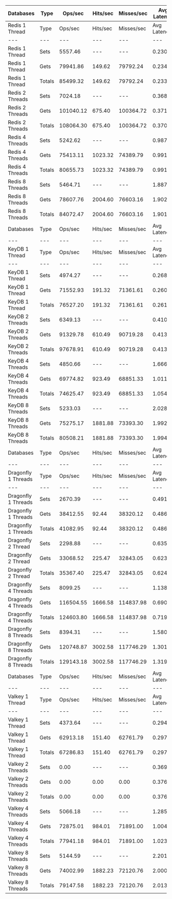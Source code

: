 | Databases | Type | Ops/sec | Hits/sec | Misses/sec | Avg Latency | p50 Latency | p99 Latency | p99.9 Latency | KB/sec |
| --- | --- | --- | --- | --- | --- | --- | --- | --- | --- |
| Redis 1 Thread | Type | Ops/sec | Hits/sec | Misses/sec | Avg Latency | p50 Latency | p99 Latency | p99.9 Latency | KB/sec |
| --- | --- | --- | --- | --- | --- | --- | --- | --- | --- |
Redis 1 Thread | Sets | 5557.46 | --- | --- | 0.23046 | 0.21500 | 0.45500 | 0.47900 | 260.44 |
Redis 1 Thread | Gets | 79941.86 | 149.62 | 79792.24 | 0.23403 | 0.21500 | 0.45500 | 0.52700 | 2966.84 |
Redis 1 Thread | Totals | 85499.32 | 149.62 | 79792.24 | 0.23380 | 0.21500 | 0.45500 | 0.52700 | 3227.29 |
Redis 2 Threads | Sets | 7024.18 | --- | --- | 0.36835 | 0.35900 | 0.60700 | 0.63100 | 329.18 |
Redis 2 Threads | Gets | 101040.12 | 675.40 | 100364.72 | 0.37108 | 0.35900 | 0.61500 | 0.89500 | 3752.06 |
Redis 2 Threads | Totals | 108064.30 | 675.40 | 100364.72 | 0.37090 | 0.35900 | 0.61500 | 0.85500 | 4081.23 |
Redis 4 Threads | Sets | 5242.62 | --- | --- | 0.98775 | 0.98300 | 1.91900 | 1.98300 | 245.71 |
Redis 4 Threads | Gets | 75413.11 | 1023.32 | 74389.79 | 0.99182 | 0.97500 | 1.91100 | 1.99100 | 2803.03 |
Redis 4 Threads | Totals | 80655.73 | 1023.32 | 74389.79 | 0.99156 | 0.97500 | 1.91100 | 1.99100 | 3048.74 |
Redis 8 Threads | Sets | 5464.71 | --- | --- | 1.88797 | 1.89500 | 3.71100 | 3.95100 | 256.11 |
Redis 8 Threads | Gets | 78607.76 | 2004.60 | 76603.16 | 1.90236 | 1.87900 | 3.69500 | 3.93500 | 2926.33 |
Redis 8 Threads | Totals | 84072.47 | 2004.60 | 76603.16 | 1.90142 | 1.87900 | 3.69500 | 3.95100 | 3182.44 |
| Databases | Type | Ops/sec | Hits/sec | Misses/sec | Avg Latency | p50 Latency | p99 Latency | p99.9 Latency | KB/sec |
| --- | --- | --- | --- | --- | --- | --- | --- | --- | --- |
| KeyDB 1 Thread | Type | Ops/sec | Hits/sec | Misses/sec | Avg Latency | p50 Latency | p99 Latency | p99.9 Latency | KB/sec |
| --- | --- | --- | --- | --- | --- | --- | --- | --- | --- |
KeyDB 1 Thread | Sets | 4974.27 | --- | --- | 0.26815 | 0.26300 | 0.45500 | 0.60700 | 233.11 |
KeyDB 1 Thread | Gets | 71552.93 | 191.32 | 71361.61 | 0.26074 | 0.26300 | 0.45500 | 0.60700 | 2655.79 |
KeyDB 1 Thread | Totals | 76527.20 | 191.32 | 71361.61 | 0.26122 | 0.26300 | 0.45500 | 0.60700 | 2888.90 |
KeyDB 2 Threads | Sets | 6349.13 | --- | --- | 0.41065 | 0.38300 | 0.81500 | 0.87100 | 297.54 |
KeyDB 2 Threads | Gets | 91329.78 | 610.49 | 90719.28 | 0.41390 | 0.38300 | 0.80700 | 0.91100 | 3391.47 |
KeyDB 2 Threads | Totals | 97678.91 | 610.49 | 90719.28 | 0.41368 | 0.38300 | 0.80700 | 0.90300 | 3689.01 |
KeyDB 4 Threads | Sets | 4850.66 | --- | --- | 1.66627 | 1.03100 | 9.66300 | 9.66300 | 227.34 |
KeyDB 4 Threads | Gets | 69774.82 | 923.49 | 68851.33 | 1.01146 | 1.00700 | 2.07900 | 2.23900 | 2593.34 |
KeyDB 4 Threads | Totals | 74625.47 | 923.49 | 68851.33 | 1.05402 | 1.00700 | 2.11100 | 9.66300 | 2820.69 |
KeyDB 8 Threads | Sets | 5233.03 | --- | --- | 2.02826 | 2.02300 | 4.06300 | 4.54300 | 245.25 |
KeyDB 8 Threads | Gets | 75275.17 | 1881.88 | 73393.30 | 1.99201 | 1.99900 | 3.98300 | 4.22300 | 2802.09 |
KeyDB 8 Threads | Totals | 80508.21 | 1881.88 | 73393.30 | 1.99437 | 1.99900 | 3.99900 | 4.25500 | 3047.34 |
| Databases | Type | Ops/sec | Hits/sec | Misses/sec | Avg Latency | p50 Latency | p99 Latency | p99.9 Latency | KB/sec |
| --- | --- | --- | --- | --- | --- | --- | --- | --- | --- |
| Dragonfly 1 Threads | Type | Ops/sec | Hits/sec | Misses/sec | Avg Latency | p50 Latency | p99 Latency | p99.9 Latency | KB/sec |
| --- | --- | --- | --- | --- | --- | --- | --- | --- | --- |
Dragonfly 1 Threads | Sets | 2670.39 | --- | --- | 0.49169 | 0.51100 | 1.16700 | 1.55100 | 125.14 |
Dragonfly 1 Threads | Gets | 38412.55 | 92.44 | 38320.12 | 0.48641 | 0.51100 | 1.22300 | 1.53500 | 1425.69 |
Dragonfly 1 Threads | Totals | 41082.95 | 92.44 | 38320.12 | 0.48676 | 0.51100 | 1.22300 | 1.54300 | 1550.83 |
Dragonfly 2 Thread | Sets | 2298.88 | --- | --- | 0.63598 | 0.57500 | 1.85500 | 2.41500 | 107.73 |
Dragonfly 2 Thread | Gets | 33068.52 | 225.47 | 32843.05 | 0.62384 | 0.57500 | 1.84700 | 2.62300 | 1228.00 |
Dragonfly 2 Thread | Totals | 35367.40 | 225.47 | 32843.05 | 0.62463 | 0.57500 | 1.85500 | 2.59100 | 1335.73 |
Dragonfly 4 Threads | Sets | 8099.25 | --- | --- | 1.13841 | 0.69500 | 10.30300 | 11.64700 | 379.60 |
Dragonfly 4 Threads | Gets | 116504.55 | 1666.58 | 114837.98 | 0.69057 | 0.68700 | 1.83900 | 9.21500 | 4330.77 |
Dragonfly 4 Threads | Totals | 124603.80 | 1666.58 | 114837.98 | 0.71968 | 0.68700 | 1.98300 | 10.17500 | 4710.37 |
Dragonfly 8 Threads | Sets | 8394.31 | --- | --- | 1.58017 | 1.33500 | 8.44700 | 9.85500 | 393.41 |
Dragonfly 8 Threads | Gets | 120748.87 | 3002.58 | 117746.29 | 1.30108 | 1.23100 | 4.60700 | 6.30300 | 4494.74 |
Dragonfly 8 Threads | Totals | 129143.18 | 3002.58 | 117746.29 | 1.31922 | 1.23900 | 4.89500 | 7.80700 | 4888.16 |
| Databases | Type | Ops/sec | Hits/sec | Misses/sec | Avg Latency | p50 Latency | p99 Latency | p99.9 Latency | KB/sec |
| --- | --- | --- | --- | --- | --- | --- | --- | --- | --- |
| Valkey 1 Thread | Type | Ops/sec | Hits/sec | Misses/sec | Avg Latency | p50 Latency | p99 Latency | p99.9 Latency | KB/sec |
| --- | --- | --- | --- | --- | --- | --- | --- | --- | --- |
Valkey 1 Thread | Sets | 4373.64 | --- | --- | 0.29452 | 0.28700 | 0.45500 | 0.66300 | 204.97 |
Valkey 1 Thread | Gets | 62913.18 | 151.40 | 62761.79 | 0.29741 | 0.29500 | 0.50300 | 0.60700 | 2335.03 |
Valkey 1 Thread | Totals | 67286.83 | 151.40 | 62761.79 | 0.29722 | 0.29500 | 0.50300 | 0.60700 | 2540.00 |
Valkey 2 Threads | Sets | 0.00 | --- | --- | 0.36954 | 0.36700 | 0.50300 | 0.60700 | 0.00 |
Valkey 2 Threads | Gets | 0.00 | 0.00 | 0.00 | 0.37695 | 0.36700 | 0.63100 | 0.79100 | 0.00 |
Valkey 2 Threads | Totals | 0.00 | 0.00 | 0.00 | 0.37647 | 0.36700 | 0.62300 | 0.78300 | 0.00 |
Valkey 4 Threads | Sets | 5066.18 | --- | --- | 1.28521 | 1.01500 | 4.92700 | 5.72700 | 237.44 |
Valkey 4 Threads | Gets | 72875.01 | 984.01 | 71891.00 | 1.00498 | 0.99900 | 1.91100 | 2.07900 | 2708.67 |
Valkey 4 Threads | Totals | 77941.18 | 984.01 | 71891.00 | 1.02319 | 0.99900 | 1.99900 | 4.83100 | 2946.11 |
Valkey 8 Threads | Sets | 5144.59 | --- | --- | 2.20138 | 2.01500 | 6.87900 | 10.62300 | 241.11 |
Valkey 8 Threads | Gets | 74002.99 | 1882.23 | 72120.76 | 2.00024 | 1.99100 | 3.91900 | 4.22300 | 2754.89 |
Valkey 8 Threads | Totals | 79147.58 | 1882.23 | 72120.76 | 2.01332 | 1.99100 | 3.99900 | 5.27900 | 2995.99 |
